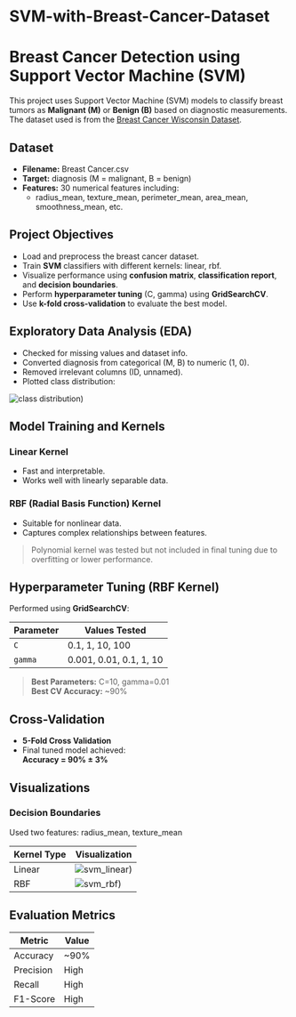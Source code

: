 # SVM-with-Breast-Cancer-Dataset

#  Breast Cancer Detection using Support Vector Machine (SVM)

This project uses Support Vector Machine (SVM) models to classify breast tumors as **Malignant (M)** or **Benign (B)** based on diagnostic measurements. The dataset used is from the [Breast Cancer Wisconsin Dataset](https://archive.ics.uci.edu/ml/datasets/Breast+Cancer+Wisconsin+(Diagnostic)).


##  Dataset

- **Filename:** Breast Cancer.csv
- **Target:** diagnosis (M = malignant, B = benign)
- **Features:** 30 numerical features including:
  - radius_mean, texture_mean, perimeter_mean, area_mean, smoothness_mean, etc.


## Project Objectives

- Load and preprocess the breast cancer dataset.
- Train **SVM** classifiers with different kernels: linear, rbf.
- Visualize performance using **confusion matrix**, **classification report**, and **decision boundaries**.
- Perform **hyperparameter tuning** (C, gamma) using **GridSearchCV**.
- Use **k-fold cross-validation** to evaluate the best model.


##  Exploratory Data Analysis (EDA)

- Checked for missing values and dataset info.
- Converted diagnosis from categorical (M, B) to numeric (1, 0).
- Removed irrelevant columns (ID, unnamed).
- Plotted class distribution:

![class distribution](https://github.com/user-attachments/assets/b15bf760-20a1-49fc-b9e6-a0c8a0650b1b))

##  Model Training and Kernels

###  Linear Kernel

- Fast and interpretable.
- Works well with linearly separable data.

###  RBF (Radial Basis Function) Kernel

- Suitable for nonlinear data.
- Captures complex relationships between features.

>  Polynomial kernel was tested but not included in final tuning due to overfitting or lower performance.


##  Hyperparameter Tuning (RBF Kernel)

Performed using **GridSearchCV**:

| Parameter | Values Tested                  |
|-----------|--------------------------------|
| `C`       | 0.1, 1, 10, 100                |
| `gamma`   | 0.001, 0.01, 0.1, 1, 10         |

> **Best Parameters:** C=10, gamma=0.01  
> **Best CV Accuracy:** ~90%


##  Cross-Validation

- **5-Fold Cross Validation**
- Final tuned model achieved:  
  **Accuracy = 90% ± 3%**


##  Visualizations

###  Decision Boundaries

Used two features: radius_mean, texture_mean

| Kernel Type | Visualization |
|-------------|---------------|
| Linear      |![svm_linear](https://github.com/user-attachments/assets/0ccf9633-9e8c-4b2a-8c5d-637fabed385f)) |
| RBF         |![svm_rbf](https://github.com/user-attachments/assets/556c03fd-6faa-4536-9348-7cdce1f970ea)) |


##  Evaluation Metrics

| Metric        | Value |
|---------------|--------|
| Accuracy      | ~90%   |
| Precision     | High   |
| Recall        | High   |
| F1-Score      | High   |
